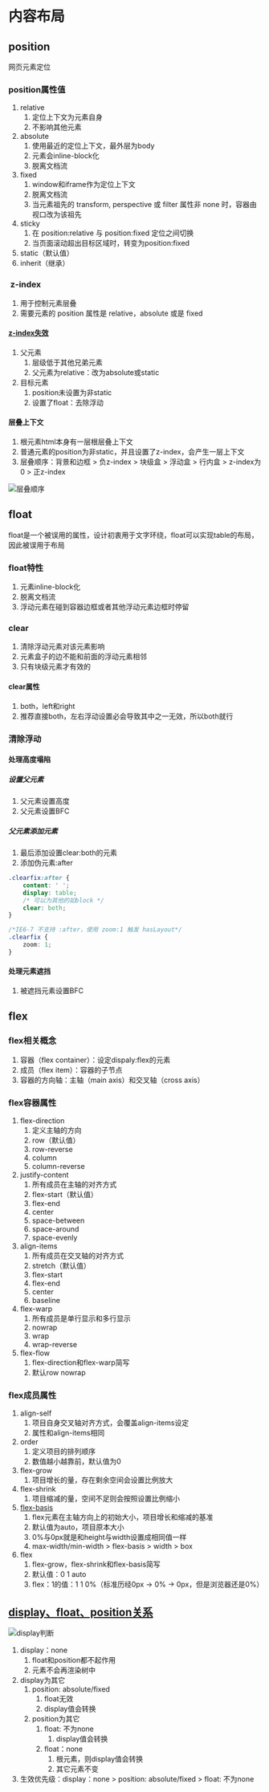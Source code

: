 # 内容布局

## position

网页元素定位

### position属性值

1. relative
   1. 定位上下文为元素自身
   2. 不影响其他元素
2. absolute
   1. 使用最近的定位上下文，最外层为body
   2. 元素会inline-block化
   3. 脱离文档流
3. fixed
   1. window和iframe作为定位上下文
   2. 脱离文档流
   3. 当元素祖先的 transform, perspective 或 filter 属性非 none 时，容器由视口改为该祖先
4. sticky
   1. 在 position:relative 与 position:fixed 定位之间切换
   2. 当页面滚动超出目标区域时，转变为position:fixed
5. static（默认值）
6. inherit（继承）

###  z-index

1. 用于控制元素层叠
2. 需要元素的 position 属性是 relative，absolute 或是 fixed

#### [z-index失效](https://shiyousan.com/post/635861461562038949)

1. 父元素
   1. 层级低于其他兄弟元素
   2. 父元素为relative：改为absolute或static
2. 目标元素
   1. position未设置为非static
   2. 设置了float：去除浮动

#### 层叠上下文

1. 根元素html本身有一层根层叠上下文
2. 普通元素的position为非static，并且设置了z-index，会产生一层上下文
3. 层叠顺序：背景和边框 > 负z-index > 块级盒 > 浮动盒 > 行内盒 > z-index为0 > 正z-index

![层叠顺序](assets/05-层叠顺序.webp)

## float

float是一个被误用的属性，设计初衷用于文字环绕，float可以实现table的布局，因此被误用于布局

### float特性

1. 元素inline-block化
2. 脱离文档流
3. 浮动元素在碰到容器边框或者其他浮动元素边框时停留

### clear

1. 清除浮动元素对该元素影响
2. 元素盒子的边不能和前面的浮动元素相邻
3. 只有块级元素才有效的

#### clear属性

1. both，left和right
2. 推荐直接both，左右浮动设置必会导致其中之一无效，所以both就行

### 清除浮动

#### 处理高度塌陷

##### 设置父元素

1. 父元素设置高度
2. 父元素设置BFC

##### 父元素添加元素

1. 最后添加设置clear:both的元素
2. 添加伪元素:after

```css
.clearfix:after {
    content: ' ';
    display: table;
    /* 可以为其他的如block */
    clear: both;
}

/*IE6-7 不支持 :after，使用 zoom:1 触发 hasLayout*/
.clearfix {
    zoom: 1;
}
```

#### 处理元素遮挡

1. 被遮挡元素设置BFC

## flex

### flex相关概念

1. 容器（flex container）：设定dispaly:flex的元素
2. 成员（flex item）：容器的子节点
3. 容器的方向轴：主轴（main axis）和交叉轴（cross axis）

### flex容器属性

1. flex-direction
   1. 定义主轴的方向
   2. row（默认值）
   3. row-reverse
   4. column
   5. column-reverse
2. justify-content
   1. 所有成员在主轴的对齐方式
   2. flex-start（默认值）
   3. flex-end
   4. center
   5. space-between
   6. space-around
   7. space-evenly
3. align-items
   1. 所有成员在交叉轴的对齐方式
   2. stretch（默认值）
   3. flex-start
   4. flex-end
   5. center
   6. baseline
4. flex-warp
   1. 所有成员是单行显示和多行显示
   2. nowrap
   3. wrap
   4. wrap-reverse
5. flex-flow
   1. flex-direction和flex-warp简写
   2. 默认row nowrap

### flex成员属性

1. align-self
   1. 项目自身交叉轴对齐方式，会覆盖align-items设定
   2. 属性和align-items相同
2. order
   1. 定义项目的排列顺序
   2. 数值越小越靠前，默认值为0
3. flex-grow
   1. 项目增长的量，存在剩余空间会设置比例放大
4. flex-shrink
   1. 项目缩减的量，空间不足则会按照设置比例缩小
5. [flex-basis](https://juejin.cn/post/7074577621933260830)
   1. flex元素在主轴方向上的初始大小，项目增长和缩减的基准
   2. 默认值为auto，项目原本大小
   3. 0%与0px就是和height与width设置成相同值一样
   4. max-width/min-width > flex-basis > width > box
6. flex
   1. flex-grow，flex-shrink和flex-basis简写
   2. 默认值：0 1 auto
   3. flex：1的值：1 1 0%（标准历经0px -> 0% -> 0px，但是浏览器还是0%）

## [display、float、position关系](https://blog.csdn.net/weixin_41796631/article/details/89453234)

![display判断](assets/05-display判断.png)

1. display：none
   1. float和position都不起作用
   2. 元素不会再渲染树中
2. display为其它
   1. position: absolute/fixed
      1. float无效
      2. display值会转换
   2. position为其它
      1. float: 不为none
         1. display值会转换
      2. float：none
         1. 根元素，则display值会转换
         2. 其它元素不变
3. 生效优先级：display：none > position: absolute/fixed > float: 不为none
